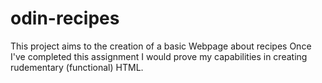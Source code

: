 # odin-recipes
This project aims to the creation of a basic Webpage about recipes 
Once I've completed this assignment I would prove my capabilities in creating rudementary (functional) HTML.
